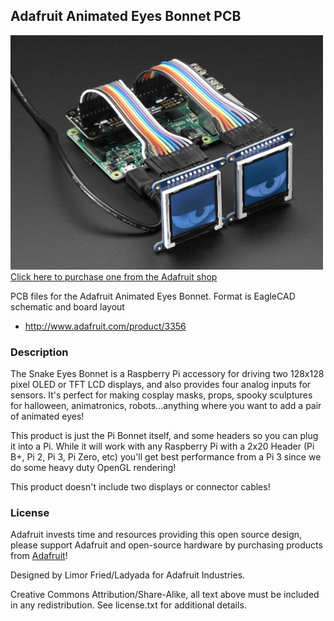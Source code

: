 ## Adafruit Animated Eyes Bonnet PCB

<a href="http://www.adafruit.com/products/3356"><img src="assets/image.jpg?raw=true" width="500px"><br/>
Click here to purchase one from the Adafruit shop</a>

PCB files for the Adafruit Animated Eyes Bonnet. Format is EagleCAD schematic and board layout
* http://www.adafruit.com/product/3356

### Description

The Snake Eyes Bonnet is a Raspberry Pi accessory for driving two 128x128 pixel OLED or TFT LCD displays, and also provides four analog inputs for sensors. It's perfect for making cosplay masks, props, spooky sculptures for halloween, animatronics, robots...anything where you want to add a pair of animated eyes!

This product is just the Pi Bonnet itself, and some headers so you can plug it into a Pi. While it will work with any Raspberry Pi with a 2x20 Header (Pi B+, Pi 2, Pi 3, Pi Zero, etc) you'll get best performance from a Pi 3 since we do some heavy duty OpenGL rendering!

This product doesn't include two displays or connector cables!

### License

Adafruit invests time and resources providing this open source design, please support Adafruit and open-source hardware by purchasing products from [Adafruit](https://www.adafruit.com)!

Designed by Limor Fried/Ladyada for Adafruit Industries.

Creative Commons Attribution/Share-Alike, all text above must be included in any redistribution. See license.txt for additional details.
